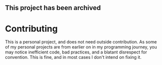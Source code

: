 ## This project has been archived

# Contributing
This is a personal project, and does not need outside contribution.
As some of my personal projects are from earlier on in my programming journey, 
you may notice inefficient code, bad practices, and a blatant disrespect for convention.
This is fine, and in most cases I don't intend on fixing it.